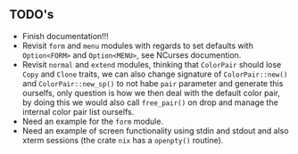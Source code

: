 ## TODO's

- Finish documentation!!!
- Revisit `form` and `menu` modules with regards to set defaults with `Option<FORM>` and `Option<MENU>`, see NCurses documention.
- Revisit `normal` and `extend` modules, thinking that `ColorPair` should lose `Copy` and `Clone` traits, we can also change signature of `ColorPair::new()` and `ColorPair::new_sp()` to not habe `pair` parameter and generate this ourselfs, only question is how we then deal with the default color pair, by doing this we would also call `free_pair()` on drop and manage the internal color pair list ourselfs.
- Need an example for the `form` module.
- Need an example of screen functionality using stdin and stdout and also xterm sessions (the crate `nix` has a `openpty()` routine).
